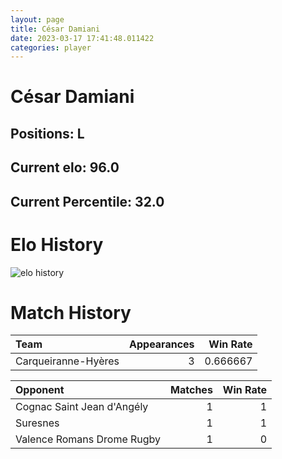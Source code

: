 ```yaml
---  
layout: page  
title: César Damiani  
date: 2023-03-17 17:41:48.011422  
categories: player  
---
```

# César Damiani

## Positions: L

## Current elo: 96.0

## Current Percentile: 32.0

# Elo History


![elo history](history_CésarDamiani.png)
# Match History


| Team                |   Appearances |   Win Rate |
|:--------------------|--------------:|-----------:|
| Carqueiranne-Hyères |             3 |   0.666667 |

| Opponent                   |   Matches |   Win Rate |
|:---------------------------|----------:|-----------:|
| Cognac Saint Jean d'Angély |         1 |          1 |
| Suresnes                   |         1 |          1 |
| Valence Romans Drome Rugby |         1 |          0 |